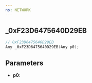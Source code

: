 ```yaml
---
ns: NETWORK
---
```

## _0xF23D6475640D29EB

```c
// 0xF23D6475640D29EB
Any _0xF23D6475640D29EB(Any p0);
```

## Parameters
* **p0**:
